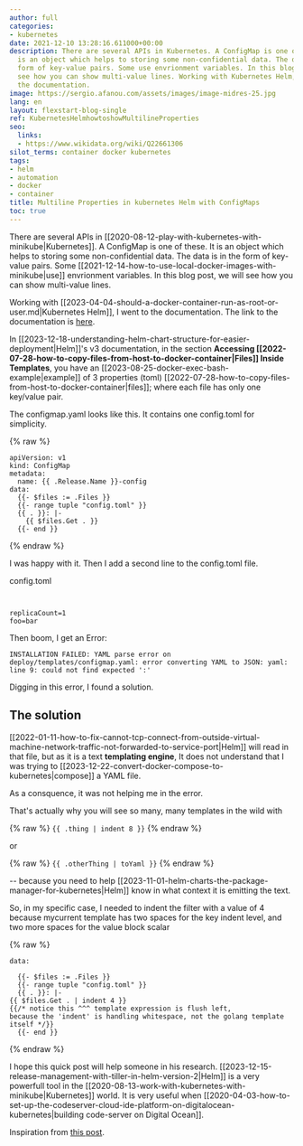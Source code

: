 ```yaml
---
author: full
categories:
- kubernetes
date: 2021-12-10 13:28:16.611000+00:00
description: There are several APIs in Kubernetes. A ConfigMap is one of these. It
  is an object which helps to storing some non-confidential data. The data is in the
  form of key-value pairs. Some use envrionment variables. In this blog post, we will
  see how you can show multi-value lines. Working with Kubernetes Helm, I went to
  the documentation.
image: https://sergio.afanou.com/assets/images/image-midres-25.jpg
lang: en
layout: flexstart-blog-single
ref: KubernetesHelmhowtoshowMultilineProperties
seo:
  links:
  - https://www.wikidata.org/wiki/Q22661306
silot_terms: container docker kubernetes
tags:
- helm
- automation
- docker
- container
title: Multiline Properties in kubernetes Helm with ConfigMaps
toc: true
---
```


There are several APIs in [[2020-08-12-play-with-kubernetes-with-minikube|Kubernetes]]. A ConfigMap is one of these. It is an object which helps to storing some non-confidential data. The data is in the form of key-value pairs. Some [[2021-12-14-how-to-use-local-docker-images-with-minikube|use]] envrionment variables. In this blog post, we will see how you can show multi-value lines. 

Working with [[2023-04-04-should-a-docker-container-run-as-root-or-user.md|Kubernetes Helm]], I went to the documentation. The link to the documentation is [here](https://helm.sh/docs/chart_template_guide/accessing_files/). 

In [[2023-12-18-understanding-helm-chart-structure-for-easier-deployment|Helm]]'s v3 documentation, in the section **Accessing [[2022-07-28-how-to-copy-files-from-host-to-docker-container|Files]] Inside Templates**, you have an [[2023-08-25-docker-exec-bash-example|example]] of 3 properties (toml) [[2022-07-28-how-to-copy-files-from-host-to-docker-container|files]]; where each file has only one key/value pair.



The configmap.yaml looks like this. It contains one config.toml for simplicity.


{% raw %}
```
apiVersion: v1
kind: ConfigMap
metadata:
  name: {{ .Release.Name }}-config
data:
  {{- $files := .Files }}
  {{- range tuple "config.toml" }}
  {{ . }}: |-
    {{ $files.Get . }}
  {{- end }}
```
{% endraw %}


I was happy with it. Then I add a second line to the config.toml file.



config.toml
```


replicaCount=1
foo=bar
```


Then boom, I get an Error: 

```
INSTALLATION FAILED: YAML parse error on deploy/templates/configmap.yaml: error converting YAML to JSON: yaml: line 9: could not find expected ':'
```

Digging in this error, I found a solution.

## The solution

[[2022-01-11-how-to-fix-cannot-tcp-connect-from-outside-virtual-machine-network-traffic-not-forwarded-to-service-port|Helm]] will read in that file, but as it is a text __templating engine__,  It does not understand that I was trying to [[2023-12-22-convert-docker-compose-to-kubernetes|compose]] a YAML file.

As a consquence, it was not helping me in the error. 

That's actually why you will see so many, many templates in the wild with 

{% raw %}
```{{ .thing | indent 8 }}``` 
{% endraw %}

or 

{% raw %}
```{{ .otherThing | toYaml }}``` 
{% endraw %}

-- because you need to help [[2023-11-01-helm-charts-the-package-manager-for-kubernetes|Helm]] know in what context it is emitting the text.



So, in my specific case, I needed to indent the filter with a value of 4 because mycurrent template has two spaces for the key indent level, and two more spaces for the value block scalar


{% raw %}
```
data:

  {{- $files := .Files }}
  {{- range tuple "config.toml" }}
  {{ . }}: |-
{{ $files.Get . | indent 4 }}
{{/* notice this ^^^ template expression is flush left,
because the 'indent' is handling whitespace, not the golang template itself */}}
  {{- end }}
```
{% endraw %}


I hope this quick post will help someone in his research.
[[2023-12-15-release-management-with-tiller-in-helm-version-2|Helm]] is a very powerfull tool in the [[2020-08-13-work-with-kubernetes-with-minikube|Kubernetes]] world. It is very useful when [[2020-04-03-how-to-set-up-the-codeserver-cloud-ide-platform-on-digitalocean-kubernetes|building code-server on Digital Ocean]].

Inspiration from [this post](https://stackoverflow.com/questions/70297885/helms-v3-example-doesnt-show-multi-line-properties-get-yaml-to-json-parse-err).